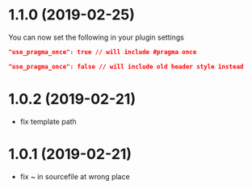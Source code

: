 # 1.1.0 (2019-02-25)

You can now set the following in your plugin settings

```json
"use_pragma_once": true // will include #pragma once
```

```json
"use_pragma_once": false // will include old header style instead
```

# 1.0.2 (2019-02-21)

* fix template path

# 1.0.1 (2019-02-21)

* fix ~ in sourcefile at wrong place